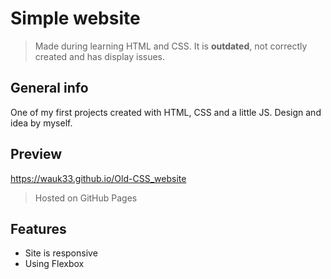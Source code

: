 # Simple website
> Made during learning HTML and CSS. It is __outdated__, not correctly created and has display issues.

## General info
One of my first projects created with HTML, CSS and a little JS. Design and idea by myself.

## Preview
https://wauk33.github.io/Old-CSS_website
> Hosted on GitHub Pages

## Features
* Site is responsive
* Using Flexbox


